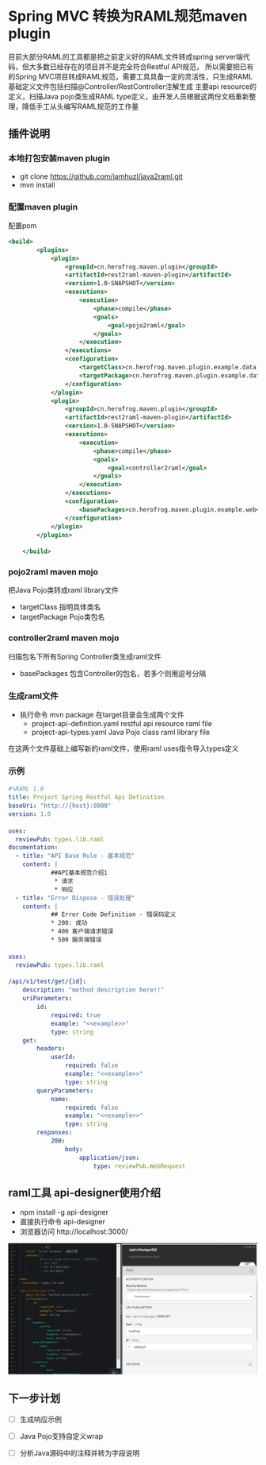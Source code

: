 # Spring MVC 转换为RAML规范maven plugin
目前大部分RAML的工具都是把之前定义好的RAML文件转成spring server端代码，但大多数已经存在的项目并不是完全符合Restful API规范，
所以需要把已有的Spring MVC项目转成RAML规范，需要工具具备一定的灵活性，只生成RAML基础定义文件包括扫描@Controller/RestController注解生成
主要api resource的定义，扫描Java pojo类生成RAML type定义，由开发人员根据这两份文档重新整理，降低手工从头编写RAML规范的工作量

## 插件说明
### 本地打包安装maven plugin
* git clone https://github.com/iamhuzl/java2raml.git
* mvn install

### 配置maven plugin
 配置pom
```xml
<build>
        <plugins>
            <plugin>
                <groupId>cn.herofrog.maven.plugin</groupId>
                <artifactId>rest2raml-maven-plugin</artifactId>
                <version>1.0-SNAPSHOT</version>
                <executions>
                    <execution>
                        <phase>compile</phase>
                        <goals>
                            <goal>pojo2raml</goal>
                        </goals>
                    </execution>
                </executions>
                <configuration>
                    <targetClass>cn.herofrog.maven.plugin.example.data.WebResponse</targetClass>
                    <targetPackage>cn.herofrog.maven.plugin.example.data</targetPackage>
                </configuration>
            </plugin>
            <plugin>
                <groupId>cn.herofrog.maven.plugin</groupId>
                <artifactId>rest2raml-maven-plugin</artifactId>
                <version>1.0-SNAPSHOT</version>
                <executions>
                    <execution>
                        <phase>compile</phase>
                        <goals>
                            <goal>controller2raml</goal>
                        </goals>
                    </execution>
                </executions>
                <configuration>
                    <basePackages>cn.herofrog.maven.plugin.example.web</basePackages>
                </configuration>
            </plugin>
        </plugins>

    </build>
```
### pojo2raml maven mojo
把Java Pojo类转成raml library文件
* targetClass 指明具体类名
* targetPackage Pojo类包名
### controller2raml maven mojo
扫描包名下所有Spring Controller类生成raml文件
* basePackages 包含Controller的包名，若多个则用逗号分隔

### 生成raml文件
* 执行命令 mvn package
在target目录会生成两个文件
    * project-api-definition.yaml restful api resource raml file
    * project-api-types.yaml Java Pojo class raml library file 

在这两个文件基础上编写新的raml文件，使用raml uses指令导入types定义

### 示例
```yaml
#%RAML 1.0
title: Project Spring Restful Api Definition
baseUri: "http://{host}:8080"
version: 1.0
             
uses:
  reviewPub: types.lib.raml   
documentation: 
  - title: "API Base Rule - 基本规范"
    content: |
            ##API基本规范介绍1
             * 请求
             * 响应
  - title: "Error Dispose - 错误处理"
    content: |
            ## Error Code Definition - 错误码定义
            * 200: 成功 
            * 400 客户端请求错误 
            * 500 服务端错误
             
uses:
  reviewPub: types.lib.raml
              
/api/v1/test/get/{id}: 
    description: "method description here!!"
    uriParameters: 
        id: 
            required: true
            example: "<<example>>"
            type: string
    get: 
        headers: 
            userId: 
                required: false
                example: "<<example>>"
                type: string
        queryParameters: 
            name: 
                required: false
                example: "<<example>>"
                type: string
        responses: 
            200: 
                body: 
                    application/json: 
                        type: reviewPub.WebRequest

```
 ## raml工具 api-designer使用介绍
 * npm install -g api-designer
 * 直接执行命令 api-designer
 * 浏览器访问 http://localhost:3000/

![](images/raml-example.png)

## 下一步计划
- [ ] 生成响应示例
- [ ] Java Pojo支持自定义wrap
- [ ] 分析Java源码中的注释并转为字段说明



